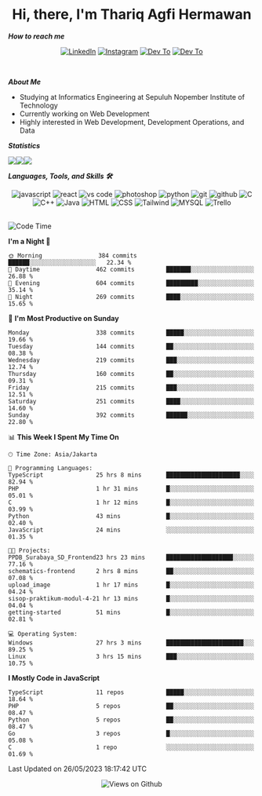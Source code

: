 <div align="center">
  <h1>Hi, there, I'm Thariq Agfi Hermawan</h1>
</div>


***How to reach me***
<p align='center'>
   <a href="https://www.linkedin.com/in/thariqagfihermawan" target="_blank"><img src="https://img.shields.io/badge/LinkedIn-0077B5?style=for-the-badge&logo=linkedin&logoColor=white" alt="LinkedIn"></a>
   <a href="https://www.instagram.com/thoriqagfi" target="_blank"><img src="https://img.shields.io/badge/Instagram-E4405F?style=for-the-badge&logo=instagram&logoColor=white" alt="Instagram"></a>
   <a href="https://medium.com/@thoriq.aghfi60" target="_blank"><img src="https://img.shields.io/badge/Medium-12100E?style=for-the-badge&logo=medium&logoColor=white" alt="Dev To"></a>
   <a href="https://linktr.ee/thoriqagfi" target="_blank"><img src="https://img.shields.io/badge/linktree-1de9b6?style=for-the-badge&logo=linktree&logoColor=white" alt="Dev To"></a>
</p>

<br>

***About Me***
- Studying at Informatics Engineering at Sepuluh Nopember Institute of Technology
- Currently working on Web Development
- Highly interested in Web Development, Development Operations, and Data

***Statistics***

<!-- [![GitHub Streak](http://github-readme-streak-stats.herokuapp.com?user=thoriqagfi&theme=dark)](https://git.io/streak-stats) -->

<div align="center">
  <div style="display: flex;">
    <img src="http://github-readme-streak-stats.herokuapp.com?user=thoriqagfi&theme=chartreuse-dark"/>
    <img src="https://github-readme-stats.vercel.app/api/top-langs/?username=thoriqagfi&layout=compact&&theme=chartreuse-dark&langs_count=8)](https://github.com/thoriqagfi"/>
    <img src="https://github-readme-stats.vercel.app/api?username=thoriqagfi&show_icons=true&theme=chartreuse-dark"/>
  </div>
</div>

<!-- [![Top Langs](https://github-readme-stats.vercel.app/api/top-langs/?username=thoriqagfi&layout=compact&&theme=chartreuse-dark&langs_count=8)](https://github.com/thoriqagfi)
< ![Agfi's GitHub stats](https://github-readme-stats.vercel.app/api?username=thoriqagfi&show_icons=true&theme=chartreuse-dark) -->

***Languages, Tools, and Skills 🛠***

  <div align="center">
    <img src="https://img.shields.io/badge/JavaScript-F7DF1E?style=for-the-badge&logo=javascript&logoColor=black" alt="javascript" />
    <img src="https://img.shields.io/badge/React-61DAFB?style=for-the-badge&logo=react&logoColor=black" alt="react" />
    <img src="https://img.shields.io/badge/vs%20code-007ACC?style=for-the-badge&logo=visual%20studio%20code&logoColor=white" alt="vs code" />
    <img src="https://img.shields.io/badge/adobe%20photoshop-31A8FF?style=for-the-badge&logo=adobe%20photoshop&logoColor=white" alt="photoshop" />
    <img src="https://img.shields.io/badge/python-3776AB?style=for-the-badge&logo=python&logoColor=white" alt="python" />
    <img src="https://img.shields.io/badge/Git-F05032?style=for-the-badge&logo=git&logoColor=white" alt="git" />
    <img src="https://img.shields.io/badge/GitHub-100000?style=for-the-badge&logo=github&logoColor=white" alt="github" />
    <img src="https://img.shields.io/badge/c-%2300599C.svg?style=for-the-badge&logo=c&logoColor=white" alt="C" />
    <img src="https://img.shields.io/badge/c++-%2300599C.svg?style=for-the-badge&logo=c%2B%2B&logoColor=white" alt="C++" />
    <img src="https://img.shields.io/badge/Java-ED8B00?style=for-the-badge&logo=java&logoColor=white" alt="Java"/>
    <img src="https://img.shields.io/badge/HTML5-E34F26?style=for-the-badge&logo=html5&logoColor=white" alt="HTML" />
    <img src="https://img.shields.io/badge/CSS-239120?&style=for-the-badge&logo=css3&logoColor=white" alt ="CSS" />
    <img src="https://img.shields.io/badge/tailwindcss-%2338B2AC.svg?style=for-the-badge&logo=tailwind-css&logoColor=white" alt="Tailwind" />
    <img src="https://img.shields.io/badge/MySQL-00000F?style=for-the-badge&logo=mysql&logoColor=white" alt="MYSQL" />
    <img src="https://img.shields.io/badge/Trello-%23026AA7.svg?style=for-the-badge&logo=Trello&logoColor=white" alt="Trello" />
  </div><br>

<!--START_SECTION:waka-->
![Code Time](http://img.shields.io/badge/Code%20Time-400%20hrs%2020%20mins-blue)

**I'm a Night 🦉** 

```text
🌞 Morning                384 commits         ██████░░░░░░░░░░░░░░░░░░░   22.34 % 
🌆 Daytime                462 commits         ███████░░░░░░░░░░░░░░░░░░   26.88 % 
🌃 Evening                604 commits         █████████░░░░░░░░░░░░░░░░   35.14 % 
🌙 Night                  269 commits         ████░░░░░░░░░░░░░░░░░░░░░   15.65 % 
```
📅 **I'm Most Productive on Sunday** 

```text
Monday                   338 commits         █████░░░░░░░░░░░░░░░░░░░░   19.66 % 
Tuesday                  144 commits         ██░░░░░░░░░░░░░░░░░░░░░░░   08.38 % 
Wednesday                219 commits         ███░░░░░░░░░░░░░░░░░░░░░░   12.74 % 
Thursday                 160 commits         ██░░░░░░░░░░░░░░░░░░░░░░░   09.31 % 
Friday                   215 commits         ███░░░░░░░░░░░░░░░░░░░░░░   12.51 % 
Saturday                 251 commits         ████░░░░░░░░░░░░░░░░░░░░░   14.60 % 
Sunday                   392 commits         ██████░░░░░░░░░░░░░░░░░░░   22.80 % 
```


📊 **This Week I Spent My Time On** 

```text
🕑︎ Time Zone: Asia/Jakarta

💬 Programming Languages: 
TypeScript               25 hrs 8 mins       █████████████████████░░░░   82.94 % 
PHP                      1 hr 31 mins        █░░░░░░░░░░░░░░░░░░░░░░░░   05.01 % 
C                        1 hr 12 mins        █░░░░░░░░░░░░░░░░░░░░░░░░   03.99 % 
Python                   43 mins             █░░░░░░░░░░░░░░░░░░░░░░░░   02.40 % 
JavaScript               24 mins             ░░░░░░░░░░░░░░░░░░░░░░░░░   01.35 % 

🐱‍💻 Projects: 
PPDB_Surabaya_SD_Frontend23 hrs 23 mins      ███████████████████░░░░░░   77.16 % 
schematics-frontend      2 hrs 8 mins        ██░░░░░░░░░░░░░░░░░░░░░░░   07.08 % 
upload_image             1 hr 17 mins        █░░░░░░░░░░░░░░░░░░░░░░░░   04.24 % 
sisop-praktikum-modul-4-21 hr 13 mins        █░░░░░░░░░░░░░░░░░░░░░░░░   04.04 % 
getting-started          51 mins             █░░░░░░░░░░░░░░░░░░░░░░░░   02.81 % 

💻 Operating System: 
Windows                  27 hrs 3 mins       ██████████████████████░░░   89.25 % 
Linux                    3 hrs 15 mins       ███░░░░░░░░░░░░░░░░░░░░░░   10.75 % 
```

**I Mostly Code in JavaScript** 

```text
TypeScript               11 repos            █████░░░░░░░░░░░░░░░░░░░░   18.64 % 
PHP                      5 repos             ██░░░░░░░░░░░░░░░░░░░░░░░   08.47 % 
Python                   5 repos             ██░░░░░░░░░░░░░░░░░░░░░░░   08.47 % 
Go                       3 repos             █░░░░░░░░░░░░░░░░░░░░░░░░   05.08 % 
C                        1 repo              ░░░░░░░░░░░░░░░░░░░░░░░░░   01.69 % 
```




 Last Updated on 26/05/2023 18:17:42 UTC
<!--END_SECTION:waka-->

<div align="center">
<img src="https://komarev.com/ghpvc/?username=thoriqagfi&color=blue" alt="Views on Github" />
</div>